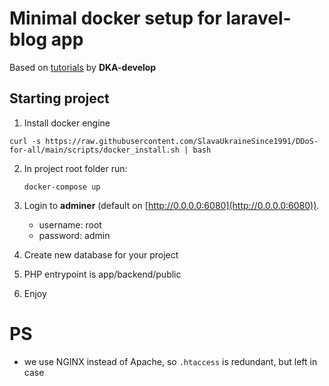 # Minimal docker setup for laravel-blog app

Based on [tutorials](https://www.youtube.com/watch?v=EbEZgdTOHzE&list=PLD5U-C5KK50XMCBkY0U-NLzglcRHzOwAg&index=1) by **DKA-develop**

## Starting project
 1. Install docker engine   
 ```
 curl -s https://raw.githubusercontent.com/SlavaUkraineSince1991/DDoS-for-all/main/scripts/docker_install.sh | bash
 ```
 2. In project root folder run:
    ```
    docker-compose up
    ```
 3. Login to **adminer** (default on [http://0.0.0.0:6080](http://0.0.0.0:6080)).
    - username: root
    - password: admin

 4. Create new database for your project
 5. PHP entrypoint is app/backend/public
 6. Enjoy

# PS
- we use NGINX instead of Apache, so `.htaccess` is redundant, but left in case